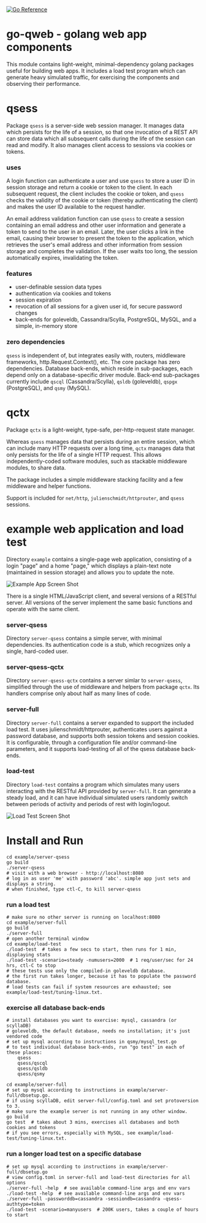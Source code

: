 [![Go Reference](https://pkg.go.dev/badge/github.com/gkong/go-qweb.svg)](https://pkg.go.dev/github.com/gkong/go-qweb)

# go-qweb - golang web app components

This module contains light-weight, minimal-dependency golang packages useful for building web apps.
It includes a load test program which can generate heavy simulated traffic,
for exercising the components and observing their performance.

# qsess
Package `qsess` is a server-side web session manager.
It manages data which persists for the life of a session,
so that one invocation of a REST API can store data which all subsequent calls
during the life of the session can read and modify.
It also manages client access to sessions via cookies or tokens.

### uses
A login function can authenticate a user and use `qsess`
to store a user ID in session storage and return a cookie or token to the client.
In each subsequent request, the client includes the cookie or token,
and `qsess` checks the validity of the cookie or token
(thereby authenticating the client) and makes the
user ID available to the request handler.

An email address validation function can use `qsess` to create a session containing
an email address and other user information and generate a token to send to the user in an email.
Later, the user clicks a link in the email, causing their browser to present the token to the application,
which retrieves the user's email address and other information from session storage and completes the validation.
If the user waits too long, the session automatically expires, invalidating the token.

### features
- user-definable session data types
- authentication via cookies and tokens
- session expiration
- revocation of all sessions for a given user id, for secure password changes
- back-ends for goleveldb, Cassandra/Scylla, PostgreSQL, MySQL, and a simple, in-memory store

### zero dependencies
`qsess` is independent of, but integrates easily with, routers,
middleware frameworks, http.Request.Context(), etc.
The core package has zero dependencies.
Database back-ends, which reside in sub-packages, each depend only on a database-specific driver module.
Back-end sub-packages currently include
`qscql` (Cassandra/Scylla), `qsldb` (goleveldb), `qspgx` (PostgreSQL), and `qsmy` (MySQL).

# qctx
Package `qctx` is a light-weight, type-safe, per-http-request state manager.

Whereas `qsess` manages data that persists during an entire session,
which can include many HTTP requests over a long time,
`qctx` manages data that only persists for the life of a single HTTP request.
This allows independently-coded software modules, such as stackable
middleware modules, to share data.

The package includes a simple middleware stacking facility and a few middleware and helper functions.

Support is included for `net/http`,
`julienschmidt/httprouter`, and `qsess` sessions.

# example web application and load test
Directory `example` contains a single-page web application,
consisting of a login "page" and a home "page," which displays a plain-text
note (maintained in session storage) and allows you to update the note.

![Example App Screen Shot](home.png?raw=true)

There is a single HTML/JavaScript client, and several versions of a RESTful server.
All versions of the server implement the same basic functions and operate with the same client.

### server-qsess
Directory `server-qsess` contains a simple server, with minimal dependencies.
Its authentication code is a stub, which recognizes only a single, hard-coded user.

### server-qsess-qctx
Directory `server-qsess-qctx` contains a server simlar to `server-qsess`,
simplified through the use of middleware and helpers from package `qctx`.
Its handlers comprise only about half as many lines of code.

### server-full
Directory `server-full` contains a server expanded to support the included load test.
It uses julienschmidt/httprouter, authenticates users against a password database,
and supports both session tokens and session cookies.
It is configurable, through a configuration file and/or command-line parameters,
and it supports load-testing of all of the qsess database back-ends.

### load-test
Directory `load-test` contains a program which simulates many users interacting
with the RESTful API provided by `server-full`. It can generate a steady load,
and it can have individual simulated users randomly switch between periods of
activity and periods of rest with login/logout.

![Load Test Screen Shot](loadtest.png?raw=true)

# Install and Run

	cd example/server-qsess
	go build
	./server-qsess
	# visit with a web browser - http://localhost:8080
	# log in as user 'me' with password 'abc'. simple app just sets and displays a string.
	# when finished, type ctl-C, to kill server-qsess

### run a load test

	# make sure no other server is running on localhost:8080
	cd example/server-full
	go build
	./server-full
	# open another terminal window
	cd example/load-test
	./load-test  # takes a few secs to start, then runs for 1 min, displaying stats
	./load-test -scenario=steady -numusers=2000  # 1 req/user/sec for 24 hrs, ctl-C to stop
	# these tests use only the compiled-in goleveldb database.
	# the first run takes longer, because it has to populate the password database.
	# load tests can fail if system resources are exhausted; see example/load-test/tuning-linux.txt.

### exercise all database back-ends

	# install databases you want to exercise: mysql, cassandra (or scyllaDB)
	# goleveldb, the default database, needs no installation; it's just vendored code
	# set up mysql according to instructions in qsmy/mysql_test.go
	# to test individual database back-ends, run "go test" in each of these places:
		qsess
		qsess/qscql
		qsess/qsldb
		qsess/qsmy

	cd example/server-full
	# set up mysql according to instructions in example/server-full/dbsetup.go.
	# if using scyllaDB, edit server-full/config.toml and set protoversion to 3.
	# make sure the example server is not running in any other window.
	go build
	go test  # takes about 3 mins, exercises all databases and both cookies and tokens
	# if you see errors, especially with MySQL, see example/load-test/tuning-linux.txt.

### run a longer load test on a specific database

	# set up mysql according to instructions in example/server-full/dbsetup.go
	# view config.toml in server-full and load-test directories for all options
	./server-full -help  # see available command-line args and env vars
	./load-test -help  # see available command-line args and env vars
	./server-full -passworddb=cassandra -sessiondb=cassandra -qsess-authtype=token
	./load-test -scenario=manyusers  # 200K users, takes a couple of hours to start
